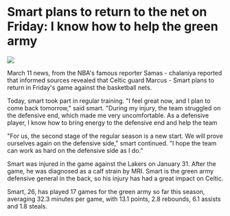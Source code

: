 # Smart plans to return to the net on Friday: I know how to help the green army
![](https://p0.itc.cn/images01/20210311/54d5bbb62c3e4637a3fc5f55cfc6e380.jpeg)


March 11 news, from the NBA's famous reporter Samas - chalaniya reported that informed sources revealed that Celtic guard Marcus - Smart plans to return in Friday's game against the basketball nets.

Today, smart took part in regular training. "I feel great now, and I plan to come back tomorrow," said smart. "During my injury, the team struggled on the defensive end, which made me very uncomfortable. As a defensive player, I know how to bring energy to the defensive end and help the team

"For us, the second stage of the regular season is a new start. We will prove ourselves again on the defensive side," smart continued. "I hope the team can work as hard on the defensive side as I do."

Smart was injured in the game against the Lakers on January 31. After the game, he was diagnosed as a calf strain by MRI. Smart is the green army defensive general in the back, so his injury has had a great impact on Celtic.

Smart, 26, has played 17 games for the green army so far this season, averaging 32.3 minutes per game, with 13.1 points, 2.8 rebounds, 6.1 assists and 1.8 steals.

